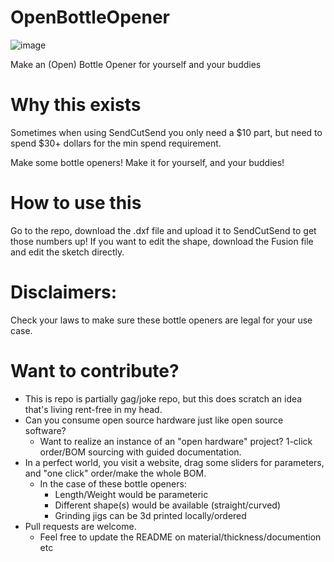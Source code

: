 # OpenBottleOpener
![image](https://github.com/user-attachments/assets/3776d1dd-8772-44d3-a021-fa4d88f1d984)

Make an (Open) Bottle Opener for yourself and your buddies

# Why this exists

Sometimes when using SendCutSend you only need a $10 part, but need to spend $30+ dollars for the min spend requirement.

Make some bottle openers! Make it for yourself, and your buddies!

# How to use this
Go to the repo, download the .dxf file and upload it to SendCutSend to get those numbers up!
If you want to edit the shape, download the Fusion file and edit the sketch directly.

# Disclaimers:
Check your laws to make sure these bottle openers are legal for your use case. 

# Want to contribute?
-  This is repo is partially gag/joke repo, but this does scratch an idea that's living rent-free in my head. 
- Can you consume open source hardware just like open source software?
  - Want to realize an instance of an "open hardware" project? 1-click order/BOM sourcing with guided documentation.
- In a perfect world, you visit a website, drag some sliders for parameters, and "one click" order/make the whole BOM.
  - In the case of these bottle openers:
    - Length/Weight would be parameteric
    - Different shape(s) would be available (straight/curved)
    - Grinding jigs can be 3d printed locally/ordered
- Pull requests are welcome.
    - Feel free to update the README on material/thickness/documention etc

 

